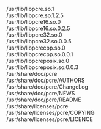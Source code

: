 /usr/lib/libpcre.so.1  
/usr/lib/libpcre.so.1.2.5  
/usr/lib/libpcre16.so.0  
/usr/lib/libpcre16.so.0.2.5  
/usr/lib/libpcre32.so.0  
/usr/lib/libpcre32.so.0.0.5  
/usr/lib/libpcrecpp.so.0  
/usr/lib/libpcrecpp.so.0.0.1  
/usr/lib/libpcreposix.so.0  
/usr/lib/libpcreposix.so.0.0.3  
/usr/share/doc/pcre  
/usr/share/doc/pcre/AUTHORS  
/usr/share/doc/pcre/ChangeLog  
/usr/share/doc/pcre/NEWS  
/usr/share/doc/pcre/README  
/usr/share/licenses/pcre  
/usr/share/licenses/pcre/COPYING  
/usr/share/licenses/pcre/LICENCE  
